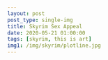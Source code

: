```yaml
---
layout: post
post_type: single-img
title: Skyrim Sex Appeal
date: 2020-05-21 01:00:00
tags: [skyrim, this is art]
img1: /img/skyrim/plotline.jpg
---
```

